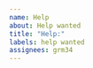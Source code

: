 ```yaml
---
name: Help
about: Help wanted
title: "Help:"
labels: help wanted
assignees: grm34
---
```


<!-- Please search existing issues to avoid creating duplicates. -->
